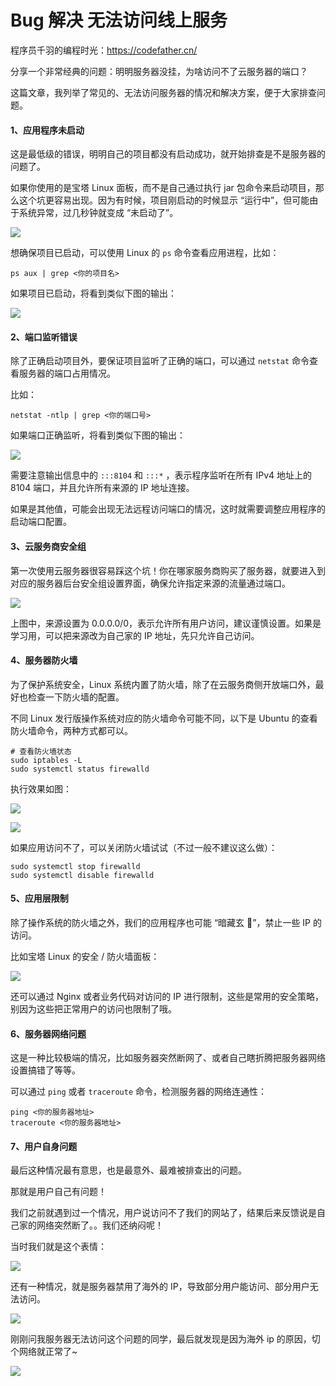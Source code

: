 # Bug 解决  无法访问线上服务

程序员千羽的编程时光：https://codefather.cn/



分享一个非常经典的问题：明明服务器没挂，为啥访问不了云服务器的端口？



这篇文章，我列举了常见的、无法访问服务器的情况和解决方案，便于大家排查问题。



#### 1、应用程序未启动



这是最低级的错误，明明自己的项目都没有启动成功，就开始排查是不是服务器的问题了。



如果你使用的是宝塔 Linux 面板，而不是自己通过执行 jar 包命令来启动项目，那么这个坑更容易出现。因为有时候，项目刚启动的时候显示 “运行中”，但可能由于系统异常，过几秒钟就变成 “未启动了”。



![](https://pic.yupi.icu/5563/202404161546625.png)



想确保项目已启动，可以使用 Linux 的 `ps`  命令查看应用进程，比如：



```plain
ps aux | grep <你的项目名>
```



如果项目已启动，将看到类似下图的输出：



![](https://pic.yupi.icu/5563/202404161546605.png)



#### 2、端口监听错误



除了正确启动项目外，要保证项目监听了正确的端口，可以通过 `netstat` 命令查看服务器的端口占用情况。



比如：



```plain
netstat -ntlp | grep <你的端口号>
```



如果端口正确监听，将看到类似下图的输出：



![](https://pic.yupi.icu/5563/202404161546596.png)



需要注意输出信息中的 `:::8104`  和  `:::*`  ，表示程序监听在所有 IPv4 地址上的 8104 端口，并且允许所有来源的 IP 地址连接。



如果是其他值，可能会出现无法远程访问端口的情况，这时就需要调整应用程序的启动端口配置。



#### 3、云服务商安全组



第一次使用云服务器很容易踩这个坑！你在哪家服务商购买了服务器，就要进入到对应的服务器后台安全组设置界面，确保允许指定来源的流量通过端口。



![](https://pic.yupi.icu/5563/202404161546690.png)



上图中，来源设置为 0.0.0.0/0，表示允许所有用户访问，建议谨慎设置。如果是学习用，可以把来源改为自己家的 IP 地址，先只允许自己访问。



#### 4、服务器防火墙



为了保护系统安全，Linux 系统内置了防火墙，除了在云服务商侧开放端口外，最好也检查一下防火墙的配置。



不同 Linux 发行版操作系统对应的防火墙命令可能不同，以下是 Ubuntu 的查看防火墙命令，两种方式都可以。



```shell
# 查看防火墙状态
sudo iptables -L
sudo systemctl status firewalld
```



执行效果如图：



![](https://pic.yupi.icu/5563/202404161546795.png)



![](https://pic.yupi.icu/5563/202404161546736.png)



如果应用访问不了，可以关闭防火墙试试（不过一般不建议这么做）：



```shell
sudo systemctl stop firewalld
sudo systemctl disable firewalld
```



#### 5、应用层限制



除了操作系统的防火墙之外，我们的应用程序也可能 “暗藏玄 🐓”，禁止一些 IP 的访问。



比如宝塔 Linux 的安全 / 防火墙面板：



![](https://pic.yupi.icu/5563/202404161546154.png)



还可以通过 Nginx 或者业务代码对访问的 IP 进行限制，这些是常用的安全策略，别因为这些把正常用户的访问也限制了哦。



#### 6、服务器网络问题



这是一种比较极端的情况，比如服务器突然断网了、或者自己瞎折腾把服务器网络设置搞错了等等。



可以通过 `ping`  或者 `traceroute`  命令，检测服务器的网络连通性：



```shell
ping <你的服务器地址>
traceroute <你的服务器地址>
```



#### 7、用户自身问题



最后这种情况最有意思，也是最意外、最难被排查出的问题。



那就是用户自己有问题！



我们之前就遇到过一个情况，用户说访问不了我们的网站了，结果后来反馈说是自己家的网络突然断了。。我们还纳闷呢！



当时我们就是这个表情：



![](https://pic.yupi.icu/5563/202404161546231.png)



还有一种情况，就是服务器禁用了海外的 IP，导致部分用户能访问、部分用户无法访问。



![](https://pic.yupi.icu/5563/202404161546303.png)



刚刚问我服务器无法访问这个问题的同学，最后就发现是因为海外 ip 的原因，切个网络就正常了~



![](https://pic.yupi.icu/5563/202404161546316.png)